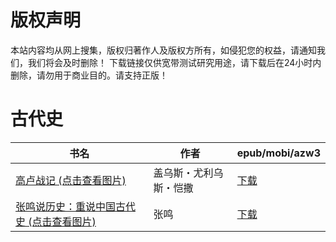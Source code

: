 # 版权声明

本站内容均从网上搜集，版权归著作人及版权方所有，如侵犯您的权益，请通知我们，我们将会及时删除！ 下载链接仅供宽带测试研究用途，请下载后在24小时内删除，请勿用于商业目的。请支持正版！

# 古代史

| 书名 | 作者 | epub/mobi/azw3 |
| --- | --- | --- |
| [高卢战记 (点击查看图片)](https://www.dushupai.com/attachment/2024/06/06/3b77774f408a122f.jpg) | 盖乌斯・尤利乌斯・恺撒 | [下载](https://url89.ctfile.com/f/31084289-1357030762-72487f?p=8866) |
| [张鸣说历史：重说中国古代史 (点击查看图片)](https://www.dushupai.com/attachment/2024/06/01/095778f46e2e8aa7.jpg) | 张鸣 | [下载](https://url89.ctfile.com/f/31084289-1357005799-2834e7?p=8866) |
